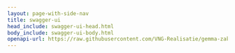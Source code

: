 ```yaml
---
layout: page-with-side-nav
title: swagger-ui
head_include: swagger-ui-head.html
body_include: swagger-ui-body.html
openapi-url: https://raw.githubusercontent.com/VNG-Realisatie/gemma-zaken/master/api-specificatie/zrc/1.5.x/openapi.yaml
---
```


<div id="swagger-ui"></div>
